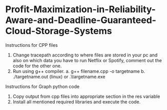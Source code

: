 # Profit-Maximization-in-Reliability-Aware-and-Deadline-Guaranteed-Cloud-Storage-Systems

Instructions for CPP files

1. Change tracepath according to where files are stored in your pc and also on which data you have to run Netflix or Spotify, comment out the code for the other one. 
2. Run using g++ compiler. 
    a. g++ filename.cpp -o targetname
    b. ./targetname.out (linux) or .\targetname.exe


Instructions for Graph python code

1. Copy output from cpp files into appropriate section in the res variable 
2. Install all mentioned required libraries and execute the code.
